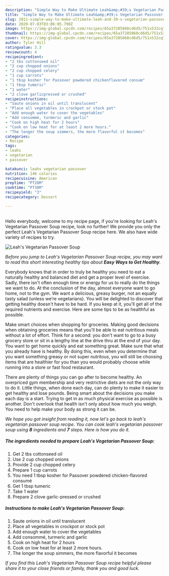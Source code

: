 ```yaml
---
description: "Simple Way to Make Ultimate Leah&amp;#39;s Vegetarian Passover Soup"
title: "Simple Way to Make Ultimate Leah&amp;#39;s Vegetarian Passover Soup"
slug: 2011-simple-way-to-make-ultimate-leah-and-39-s-vegetarian-passover-soup
date: 2020-07-03T03:06:05.790Z
image: https://img-global.cpcdn.com/recipes/65a37285868cd6d5/751x532cq70/leahs-vegetarian-passover-soup-recipe-main-photo.jpg
thumbnail: https://img-global.cpcdn.com/recipes/65a37285868cd6d5/751x532cq70/leahs-vegetarian-passover-soup-recipe-main-photo.jpg
cover: https://img-global.cpcdn.com/recipes/65a37285868cd6d5/751x532cq70/leahs-vegetarian-passover-soup-recipe-main-photo.jpg
author: Tyler Hill
ratingvalue: 3.3
reviewcount: 4
recipeingredient:
- "2 tbs cottonseed oil"
- "2 cup chopped onions"
- "2 cup chopped celery"
- "1 cup carrots"
- "1 tbsp kosher for Passover powdered chickenflavored consum"
- "1 tbsp tumeric"
- "1 water"
- "2 clove garlicpressed or crushed"
recipeinstructions:
- "Saute onions in oil until translucent"
- "Place all vegetables in crockpot or stock pot"
- "Add enough water to cover the vegetables"
- "Add consommé, turmeric and garlic"
- "Cook on high heat for 2 hours"
- "Cook on low heat for at least 2 more hours."
- "The longer the soup simmers, the more flavorful it becomes"
categories:
- Recipe
tags:
- leahs
- vegetarian
- passover

katakunci: leahs vegetarian passover 
nutrition: 146 calories
recipecuisine: American
preptime: "PT28M"
cooktime: "PT38M"
recipeyield: "3"
recipecategory: Dessert

---
```

<br>
Hello everybody, welcome to my recipe page, if you're looking for Leah&#39;s Vegetarian Passover Soup recipe, look no further! We provide you only the perfect Leah&#39;s Vegetarian Passover Soup recipe here. We also have wide variety of recipes to try.
<br>


![Leah&#39;s Vegetarian Passover Soup](https://img-global.cpcdn.com/recipes/65a37285868cd6d5/751x532cq70/leahs-vegetarian-passover-soup-recipe-main-photo.jpg)

<i>Before you jump to Leah&#39;s Vegetarian Passover Soup recipe, you may want to read this short interesting healthy tips about <strong>Easy Ways to Get Healthy</strong>.</i>

Everybody knows that in order to truly be healthy you need to eat a naturally healthy and balanced diet and get a proper level of exercise. Sadly, there isn't often enough time or energy for us to really do the things we want to do. At the conclusion of the day, almost everyone want to go home, not to the gym. We want a delicious, greasy burger, not an equally tasty salad (unless we’re vegetarians). You will be delighted to discover that getting healthy doesn't have to be hard. If you keep at it, you'll get all of the required nutrients and exercise. Here are some tips to be as healthful as possible.

Make smart choices when shopping for groceries. Making good decisions when obtaining groceries means that you'll be able to eat nutritious meals without a lot of effort. Think for a second: you don't want to go to a busy grocery store or sit in a lengthy line at the drive thru at the end of your day. You want to get home quickly and eat something great. Make sure that what you already have is healthy. By doing this, even when you determine that you want something greasy or not super nutritous, you will still be choosing items that are healthier for you than you would probably choose while running into a store or fast food restaurant.

There are plenty of things you can go after to become healthy. An overpriced gym membership and very restrictive diets are not the only way to do it. Little things, when done each day, can do plenty to make it easier to get healthy and lose pounds. Being smart about the decisions you make each day is a start. Trying to get in as much physical exercise as possible is another. Don't overlook that health isn't only about how much you weigh. You need to help make your body as strong it can be. 


<i>We hope you got insight from reading it, now let's go back to leah&#39;s vegetarian passover soup recipe. You can cook leah&#39;s vegetarian passover soup using <strong>8</strong> ingredients and <strong>7</strong> steps. Here is how you do it.
</i>

##### The ingredients needed to prepare Leah&#39;s Vegetarian Passover Soup:

1. Get 2 tbs cottonseed oil
1. Use 2 cup chopped onions
1. Provide 2 cup chopped celery
1. Prepare 1 cup carrots
1. You need 1 tbsp kosher for Passover powdered chicken-flavored consumé
1. Get 1 tbsp tumeric
1. Take 1 water
1. Prepare 2 clove garlic-pressed or crushed


##### Instructions to make Leah&#39;s Vegetarian Passover Soup:

1. Saute onions in oil until translucent
1. Place all vegetables in crockpot or stock pot
1. Add enough water to cover the vegetables
1. Add consommé, turmeric and garlic
1. Cook on high heat for 2 hours
1. Cook on low heat for at least 2 more hours.
1. The longer the soup simmers, the more flavorful it becomes


<i>If you find this Leah&#39;s Vegetarian Passover Soup recipe helpful please share it to your close friends or family, thank you and good luck.</i>
